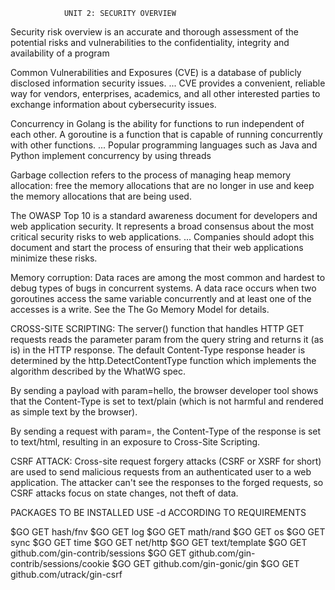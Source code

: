 				UNIT 2: SECURITY OVERVIEW


Security risk overview is an accurate and thorough assessment of the potential risks and vulnerabilities to the confidentiality, integrity and availability of a program

Common Vulnerabilities and Exposures (CVE) is a database of publicly disclosed information security issues. ... CVE provides a convenient, reliable way for vendors, enterprises, academics, and all other interested parties to exchange information about cybersecurity issues.

Concurrency in Golang is the ability for functions to run independent of each other. A goroutine is a function that is capable of running concurrently with other functions. ... Popular programming languages such as Java and Python implement concurrency by using threads

Garbage collection refers to the process of managing heap memory allocation: free the memory allocations that are no longer in use and keep the memory allocations that are being used.

The OWASP Top 10 is a standard awareness document for developers and web application security. It represents a broad consensus about the most critical security risks to web applications. ... Companies should adopt this document and start the process of ensuring that their web applications minimize these risks.

Memory corruption:
 Data races are among the most common and hardest to debug types of bugs in concurrent systems. A data race occurs when two goroutines access the same variable concurrently and at least one of the accesses is a write. See the The Go Memory Model for details.



CROSS-SITE SCRIPTING:
The server() function that handles HTTP GET requests reads the parameter param from the query string and returns it (as is) in the HTTP response. The default Content-Type response header is determined by the http.DetectContentType function which implements the algorithm described by the WhatWG spec.



By sending a payload with param=hello, the browser developer tool shows that the Content-Type is set to text/plain (which is not harmful and rendered as simple text by the browser).


By sending a request with param=<script>alert(1)</script>, the Content-Type of the response is set to text/html, resulting in an exposure to Cross-Site Scripting.

CSRF ATTACK:
Cross-site request forgery attacks (CSRF or XSRF for short) are used to send malicious requests from an authenticated user to a web application. The attacker can't see the responses to the forged requests, so CSRF attacks focus on state changes, not theft of data.





PACKAGES TO BE INSTALLED
USE -d ACCORDING TO REQUIREMENTS

$GO GET hash/fnv
$GO GET	log
$GO GET	math/rand
$GO GET	os
$GO GET	sync
$GO GET	time
$GO GET net/http
$GO GET text/template
$GO GET	github.com/gin-contrib/sessions
$GO GET	github.com/gin-contrib/sessions/cookie
$GO GET	github.com/gin-gonic/gin
$GO GET	github.com/utrack/gin-csrf
